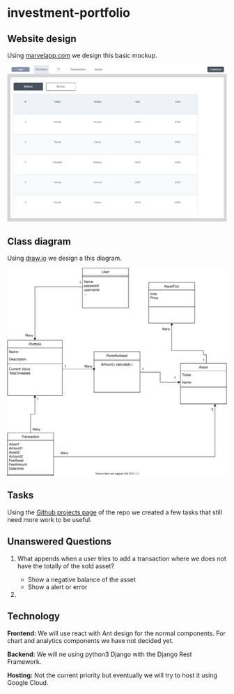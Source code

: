 # investment-portfolio

## Website design

Using [marvelapp.com](https://marvelapp.com) we design this basic mockup.

![UI Design](./docs/media/design.png)

## Class diagram

Using [draw.io](https://draw.io) we design a this diagram.

![Diagram](./docs/media/diagram.svg)

## Tasks

Using the [Github projects page](https://github.com/algarvis/investment-portfolio/projects/1) of the repo we created a few tasks that still need more work to be useful.

## Unanswered Questions

1. What appends when a user tries to add a transaction where we does not have the totally of the sold asset?

    * Show a negative balance of the asset
    * Show a alert or error 

2. 

## Technology

**Frontend:** We will use react with Ant design for the normal components. For chart and analytics components we have not decided yet.

**Backend:** We will ne using python3 Django with the Django Rest Framework.

**Hosting:** Not the current priority but eventually we will try to host it using Google Cloud.
